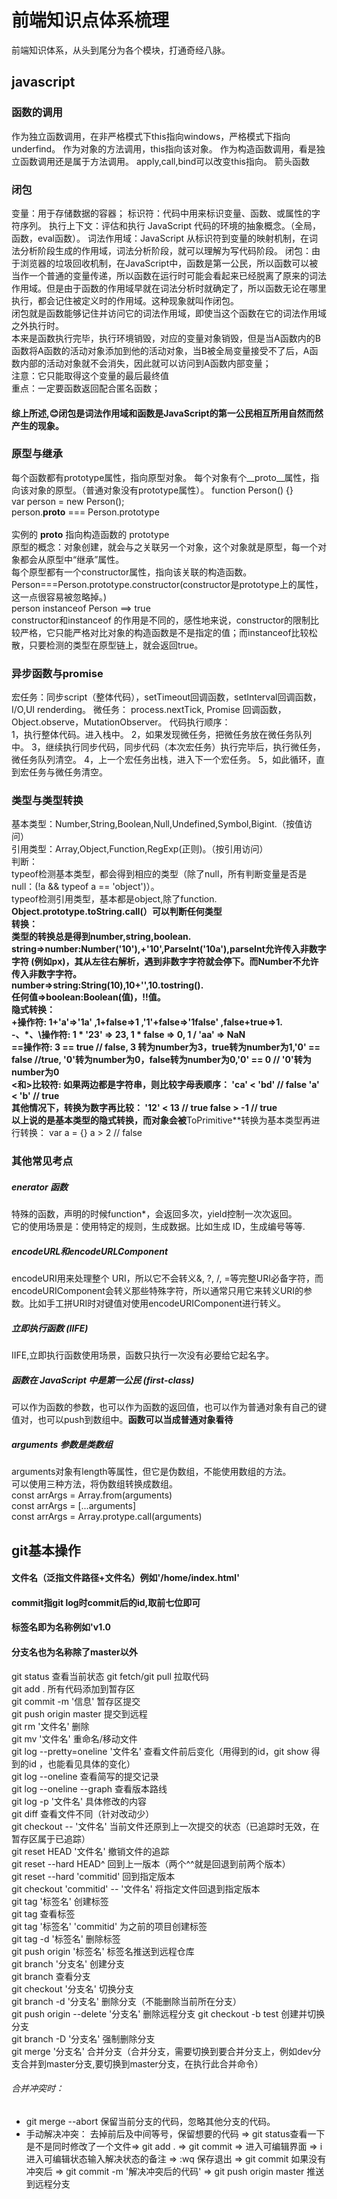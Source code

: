 # 前端知识点体系梳理
前端知识体系，从头到尾分为各个模块，打通奇经八脉。

## javascript

### 函数的调用
作为独立函数调用，在非严格模式下this指向windows，严格模式下指向underfind。
作为对象的方法调用，this指向该对象。
作为构造函数调用，看是独立函数调用还是属于方法调用。
apply,call,bind可以改变this指向。
箭头函数
### 闭包
变量：用于存储数据的容器；
标识符：代码中用来标识变量、函数、或属性的字符序列。
执行上下文：评估和执行 JavaScript 代码的环境的抽象概念。（全局，函数，eval函数）。
词法作用域：JavaScript 从标识符到变量的映射机制，在词法分析阶段生成的作用域，词法分析阶段，就可以理解为写代码阶段。
闭包：由于浏览器的垃圾回收机制，在JavaScript中，函数是第一公民，所以函数可以被当作一个普通的变量传递，所以函数在运行时可能会看起来已经脱离了原来的词法作用域。但是由于函数的作用域早就在词法分析时就确定了，所以函数无论在哪里执行，都会记住被定义时的作用域。这种现象就叫作闭包。<br/>
闭包就是函数能够记住并访问它的词法作用域，即使当这个函数在它的词法作用域之外执行时。</br>
本来是函数执行完毕，执行环境销毁，对应的变量对象销毁，但是当A函数内的B函数将A函数的活动对象添加到他的活动对象，当B被全局变量接受不了后，A函数内部的活动对象就不会消失，因此就可以访问到A函数内部变量；</br>
注意：它只能取得这个变量的最后最终值</br>
重点：一定要函数返回配合匿名函数；</br>
#### 综上所述,😊闭包是词法作用域和函数是JavaScript的第一公民相互所用自然而然产生的现象。
### 原型与继承
每个函数都有prototype属性，指向原型对象。
每个对象有个__proto__属性，指向该对象的原型。（普通对象没有prototype属性）。
function Person() {}</br>
var person = new Person();</br>
person.__proto__ === Person.prototype</br></br>
实例的 __proto__ 指向构造函数的 prototype </br>
原型的概念：对象创建，就会与之关联另一个对象，这个对象就是原型，每一个对象都会从原型中“继承”属性。</br>
每个原型都有一个constructor属性，指向该关联的构造函数。</br>
Person===Person.prototype.constructor(constructor是prototype上的属性，这一点很容易被忽略掉。)</br>
person instanceof Person ==> true </br>
constructor和instanceof 的作用是不同的，感性地来说，constructor的限制比较严格，它只能严格对比对象的构造函数是不是指定的值；而instanceof比较松散，只要检测的类型在原型链上，就会返回true。
### 异步函数与promise
宏任务：同步script（整体代码），setTimeout回调函数，setInterval回调函数，I/O,UI renderding。
微任务： process.nextTick, Promise 回调函数，Object.observe，MutationObserver。
代码执行顺序：</br>
1，执行整体代码。进入栈中。
2，如果发现微任务，把微任务放在微任务队列中。
3，继续执行同步代码，同步代码（本次宏任务）执行完毕后，执行微任务，微任务队列清空。
4，上一个宏任务出栈，进入下一个宏任务。
5，如此循环，直到宏任务与微任务清空。
### 类型与类型转换
基本类型：Number,String,Boolean,Null,Undefined,Symbol,Bigint.（按值访问）</br>
引用类型：Array,Object,Function,RegExp(正则)。（按引用访问）</br>
判断：</br>
typeof检测基本类型，都会得到相应的类型（除了null，所有判断变量是否是null：(!a && typeof a == 'object')）。</br>
typeof检测引用类型，基本都是object,除了function.</br>
**Object.prototype.toString.call(）**可以判断任何类型**</br>
转换：</br>
类型的转换总是得到number,string,boolean.</br>
string=>number:Number('10'),+'10',ParseInt('10a'),parseInt允许传入非数字字符 (例如px)，其从左往右解析，遇到非数字字符就会停下。而Number不允许传入非数字字符。</br>
number=>string:String(10),10+'',10.tostring().</br>
任何值=>boolean:Boolean(值)，!!值。</br>
隐式转换：</br>
+操作符: 1+'a'=>'1a' ,1+false=>1 ,'1'+false=>'1false' ,false+true=>1.</br>
-、*、\操作符: 1 * '23' => 23, 1 * false => 0, 1 / 'aa' => NaN</br>
==操作符: 3 == true // false, 3 转为number为3，true转为number为1,'0' == false //true, '0'转为number为0，false转为number为0,'0' == 0 // '0'转为number为0</br>
<和>比较符:
如果两边都是字符串，则比较字母表顺序：
'ca' < 'bd' // false
'a' < 'b' // true</br>
其他情况下，转换为数字再比较：
'12' < 13 // true
false > -1 // true</br>
以上说的是基本类型的隐式转换，而对象会被**ToPrimitive**转换为基本类型再进行转换：
var a = {}
a > 2 // false</br>

### 其他常见考点
##### enerator 函数
特殊的函数，声明的时候function*，会返回多次，yield控制一次次返回。</br>
它的使用场景是：使用特定的规则，生成数据。比如生成 ID，生成编号等等.</br>
##### encodeURL和encodeURLComponent
encodeURI用来处理整个 URI，所以它不会转义&, ?, /, =等完整URI必备字符，而encodeURIComponent会转义那些特殊字符，所以通常只用它来转义URI的参数。比如手工拼URI时对键值对使用encodeURIComponent进行转义。
##### 立即执行函数 (IIFE)
IIFE,立即执行函数使用场景，函数只执行一次没有必要给它起名字。
##### 函数在 JavaScript 中是第一公民 (first-class)
可以作为函数的参数，也可以作为函数的返回值，也可以作为普通对象有自己的键值对，也可以push到数组中。**函数可以当成普通对象看待**</br>
#####  arguments 参数是类数组
arguments对象有length等属性，但它是伪数组，不能使用数组的方法。</br>
可以使用三种方法，将伪数组转换成数组。</br>
const arrArgs = Array.from(arguments) </br>
const arrArgs = [...arguments]</br>
const arrArgs = Array.protype.call(arguments)




## git基本操作
#### 文件名（泛指文件路径+文件名）例如'/home/index.html'
#### commit指git log时commit后的id,取前七位即可
#### 标签名即为名称例如'v1.0
#### 分支名也为名称除了master以外
git status 查看当前状态
git fetch/git pull     拉取代码<br/>
git add .              所有代码添加到暂存区<br/>
git commit -m '信息'   暂存区提交<br/>
git push  origin master    提交到远程</br>
git rm '文件名'         删除<br/>
git mv '文件名'         重命名/移动文件<br/>
git log --pretty=oneline '文件名'     查看文件前后变化（用得到的id，git show 得到的id ，也能看见具体的变化）<br/>
git log --oneline  查看简写的提交记录<br/>
git log --oneline --graph 查看版本路线<br/>
git log -p '文件名'                   具体修改的内容<br/>
git diff   查看文件不同（针对改动少）<br/>
git checkout -- '文件名'   当前文件还原到上一次提交的状态（已追踪时无效，在暂存区属于已追踪）<br/>
git reset HEAD '文件名'    撤销文件的追踪<br/>
git reset --hard HEAD^     回到上一版本（两个^^就是回退到前两个版本）<br/>
git reset --hard 'commitid'      回到指定版本<br/>
git checkout 'commitid' -- '文件名' 将指定文件回退到指定版本<br/>
git tag '标签名' 创建标签<br/>
git tag  查看标签<br/>
git tag '标签名' 'commitid'  为之前的项目创建标签<br/>
git tag -d '标签名' 删除标签<br/>
git push origin '标签名' 标签名推送到远程仓库<br/>
git branch '分支名' 创建分支<br/>
git branch  查看分支<br/>
git checkout '分支名' 切换分支<br/>
git branch -d '分支名' 删除分支（不能删除当前所在分支）<br/>
git push origin --delete '分支名' 删除远程分支
git checkout -b test 创建并切换分支<br/>
git branch -D '分支名' 强制删除分支<br/>
git merge '分支名' 合并分支（合并分支，需要切换到要合并分支上，例如dev分支合并到master分支,要切换到master分支，在执行此合并命令）
###### 合并冲突时：
* git merge --abort 保留当前分支的代码，忽略其他分支的代码。
* 手动解决冲突：
去掉前后及中间等号，保留想要的代码 => git status查看一下是不是同时修改了一个文件=> git add . => git commit => 进入可编辑界面 => i 进入可编辑状态输入解决状态的备注 => :wq 保存退出 => git commit 如果没有冲突后 => git commit -m '解决冲突后的代码' => git push origin master 推送到远程分支<br/>
